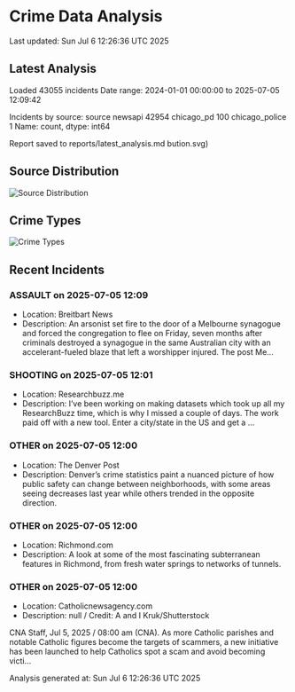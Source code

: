 # Crime Data Analysis
Last updated: Sun Jul  6 12:26:36 UTC 2025

## Latest Analysis

Loaded 43055 incidents
Date range: 2024-01-01 00:00:00 to 2025-07-05 12:09:42

Incidents by source:
source
newsapi           42954
chicago_pd          100
chicago_police        1
Name: count, dtype: int64

Report saved to reports/latest_analysis.md
bution.svg)

## Source Distribution
![Source Distribution](images/source_distribution.svg)

## Crime Types
![Crime Types](images/crime_types.svg)

## Recent Incidents

### ASSAULT on 2025-07-05 12:09
- Location: Breitbart News
- Description: An arsonist set fire to the door of a Melbourne synagogue and forced the congregation to flee on Friday, seven months after criminals destroyed a synagogue in the same Australian city with an accelerant-fueled blaze that left a worshipper injured.
The post Me…


### SHOOTING on 2025-07-05 12:01
- Location: Researchbuzz.me
- Description: I’ve been working on making datasets which took up all my ResearchBuzz time, which is why I missed a couple of days. The work paid off with a new tool. Enter a city/state in the US and get a …


### OTHER on 2025-07-05 12:00
- Location: The Denver Post
- Description: Denver’s crime statistics paint a nuanced picture of how public safety can change between neighborhoods, with some areas seeing decreases last year while others trended in the opposite direction.


### OTHER on 2025-07-05 12:00
- Location: Richmond.com
- Description: A look at some of the most fascinating subterranean features in Richmond, from fresh water springs to networks of tunnels.


### OTHER on 2025-07-05 12:00
- Location: Catholicnewsagency.com
- Description: null / Credit: A and I Kruk/Shutterstock

CNA Staff, Jul 5, 2025 / 08:00 am (CNA).
As more Catholic parishes and notable Catholic figures become the targets of scammers, a new initiative has been launched to help Catholics spot a scam and avoid becoming victi…

Analysis generated at: Sun Jul  6 12:26:36 UTC 2025
